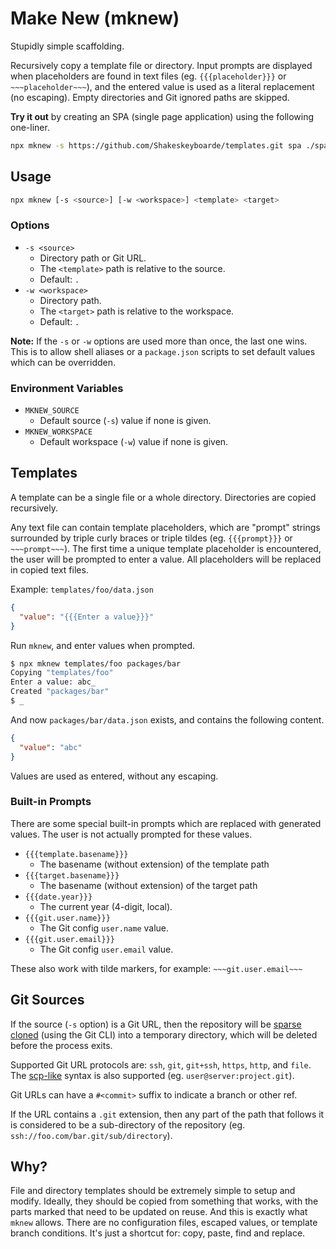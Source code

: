 # Make New (mknew)

Stupidly simple scaffolding.

Recursively copy a template file or directory. Input prompts are displayed when placeholders are found in text files (eg. `{{{placeholder}}}` or `~~~placeholder~~~`), and the entered value is used as a literal replacement (no escaping). Empty directories and Git ignored paths are skipped.

**Try it out** by creating an SPA (single page application) using the following one-liner.

```bash
npx mknew -s https://github.com/Shakeskeyboarde/templates.git spa ./spa-demo
```

## Usage

```bash
npx mknew [-s <source>] [-w <workspace>] <template> <target>
```

### Options

- `-s <source>`
  - Directory path or Git URL.
  - The `<template>` path is relative to the source.
  - Default: `.`
- `-w <workspace>`
  - Directory path.
  - The `<target>` path is relative to the workspace.
  - Default: `.`

**Note:** If the `-s` or `-w` options are used more than once, the last one wins. This is to allow shell aliases or a `package.json` scripts to set default values which can be overridden.

### Environment Variables

- `MKNEW_SOURCE`
  - Default source (`-s`) value if none is given.
- `MKNEW_WORKSPACE`
  - Default workspace (`-w`) value if none is given.

## Templates

A template can be a single file or a whole directory. Directories are copied recursively.

Any text file can contain template placeholders, which are "prompt" strings surrounded by triple curly braces or triple tildes (eg. `{{{prompt}}}` or `~~~prompt~~~`). The first time a unique template placeholder is encountered, the user will be prompted to enter a value. All placeholders will be replaced in copied text files.

Example: `templates/foo/data.json`

```json
{
  "value": "{{{Enter a value}}}"
}
```

Run `mknew`, and enter values when prompted.

```bash
$ npx mknew templates/foo packages/bar
Copying "templates/foo"
Enter a value: abc_
Created "packages/bar"
$ _
```

And now `packages/bar/data.json` exists, and contains the following content.

```json
{
  "value": "abc"
}
```

Values are used as entered, without any escaping.

### Built-in Prompts

There are some special built-in prompts which are replaced with generated values. The user is not actually prompted for these values.

- `{{{template.basename}}}`
  - The basename (without extension) of the template path
- `{{{target.basename}}}`
  - The basename (without extension) of the target path
- `{{{date.year}}}`
  - The current year (4-digit, local).
- `{{{git.user.name}}}`
  - The Git config `user.name` value.
- `{{{git.user.email}}}`
  - The Git config `user.email` value.

These also work with tilde markers, for example: `~~~git.user.email~~~`

## Git Sources

If the source (`-s` option) is a Git URL, then the repository will be [sparse cloned](https://git-scm.com/docs/git-sparse-checkout) (using the Git CLI) into a temporary directory, which will be deleted before the process exits.

Supported Git URL protocols are: `ssh`, `git`, `git+ssh`, `https`, `http`, and `file`. The [scp-like](https://git-scm.com/book/en/v2/Git-on-the-Server-The-Protocols) syntax is also supported (eg. `user@server:project.git`).

Git URLs can have a `#<commit>` suffix to indicate a branch or other ref.

If the URL contains a `.git` extension, then any part of the path that follows it is considered to be a sub-directory of the repository (eg. `ssh://foo.com/bar.git/sub/directory`).

## Why?

File and directory templates should be extremely simple to setup and modify. Ideally, they should be copied from something that works, with the parts marked that need to be updated on reuse. And this is exactly what `mknew` allows. There are no configuration files, escaped values, or template branch conditions. It's just a shortcut for: copy, paste, find and replace.
